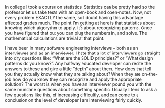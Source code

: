 
In college I took a course on statistics. Statistics can be pretty hard so the professor let us take tests with an open-book and open-notes. Now, not every problem EXACTLY the same, so I doubt having this advantage affected grades much. The point I’m getting at here is that statistics about knowing which algorythm to apply. It’s about recognizing patterns. Once you have figured that out you can plug the numbers in, and solve. The mathematical calculations are trivial at that point.

I have been in many software engineering interviews – both as an interviewee and as an interviewer. I hate that a lot of interviewers go straight into dry questions like: “What are the SOLID principles?” or “What design patterns do you know?”. Any halfway educated developer can recite the answers to these and give a little “depth” about them. How does that tell you they actually know what they are talking about? When they are on-the-job how do you know they can recognize and apply the appropriate solution? The worst is when you have an interviewer pound you with the same mundane questions about something specific. Usually I tend to ask a few questions like this, of increasing difficultly, and can come to a conclusion on the level of developer I am interviewing fairly quickly.


